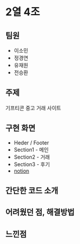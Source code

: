 # 2열 4조
## 팀원
* 이소민
* 정경연
* 유재원
* 전승환

## 주제
기프티콘 중고 거래 사이트

## 구현 화면
* Heder / Footer
* Section1 - 메인
* Section2 - 거래
* Section3 - 후기
* [notion](https://www.notion.so/cac194ef37574591a0b8d60ec4d1120a)

## 간단한 코드 소개

## 어려웠던 점, 해결방법

## 느낀점
